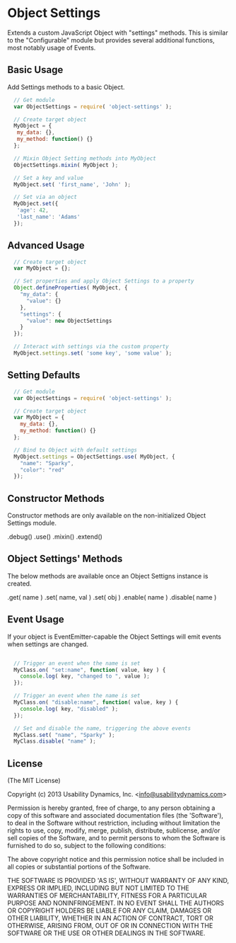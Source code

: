 # Object Settings
Extends a custom JavaScript Object with "settings" methods.
This is similar to the "Configurable" module but provides several additional functions, most notably usage of Events.

## Basic Usage
Add Settings methods to a basic Object.

```javascript
  // Get module
  var ObjectSettings = require( 'object-settings' );

  // Create target object
  MyObject = {
   my_data: {},
   my_method: function() {}
  };

  // Mixin Object Setting methods into MyObject
  ObjectSettings.mixin( MyObject );

  // Set a key and value
  MyObject.set( 'first_name', 'John' );

  // Set via an object
  MyObject.set({
   'age': 42,
   'last_name': 'Adams'
  });
```

## Advanced Usage

```javascript
  // Create target object
  var MyObject = {};

  // Set properties and apply Object Settings to a property
  Object.defineProperties( MyObject, {
    "my_data": {
      "value": {}
    },
    "settings": {
      "value": new ObjectSettings
    }
  });

  // Interact with settings via the custom property
  MyObject.settings.set( 'some key', 'some value' );
```

## Setting Defaults

```javascript
  // Get module
  var ObjectSettings = require( 'object-settings' );

  // Create target object
  var MyObject = {
    my_data: {},
    my_method: function() {}
  };

  // Bind to Object with default settings
  MyObject.settings = ObjectSettings.use( MyObject, {
    "name": "Sparky",
    "color": "red"
  });
```

## Constructor Methods
Constructor methods are only available on the non-initialized Object Settings module.

  .debug()
  .use()
  .mixin()
  .extend()

## Object Settings' Methods
The below methods are available once an Object Settigns instance is created.

  .get( name )
  .set( name, val )
  .set( obj )
  .enable( name )
  .disable( name )

## Event Usage
If your object is EventEmitter-capable the Object Settings will emit events when settings are changed.

```javascript

  // Trigger an event when the name is set
  MyClass.on( "set:name", function( value, key ) {
    console.log( key, "changed to ", value );
  });

  // Trigger an event when the name is set
  MyClass.on( "disable:name", function( value, key ) {
    console.log( key, "disabled" );
  });

  // Set and disable the name, triggering the above events
  MyClass.set( "name", "Sparky" );
  MyClass.disable( "name" );
```

## License

(The MIT License)

Copyright (c) 2013 Usability Dynamics, Inc. &lt;info@usabilitydynamics.com&gt;

Permission is hereby granted, free of charge, to any person obtaining
a copy of this software and associated documentation files (the
'Software'), to deal in the Software without restriction, including
without limitation the rights to use, copy, modify, merge, publish,
distribute, sublicense, and/or sell copies of the Software, and to
permit persons to whom the Software is furnished to do so, subject to
the following conditions:

The above copyright notice and this permission notice shall be
included in all copies or substantial portions of the Software.

THE SOFTWARE IS PROVIDED 'AS IS', WITHOUT WARRANTY OF ANY KIND,
EXPRESS OR IMPLIED, INCLUDING BUT NOT LIMITED TO THE WARRANTIES OF
MERCHANTABILITY, FITNESS FOR A PARTICULAR PURPOSE AND NONINFRINGEMENT.
IN NO EVENT SHALL THE AUTHORS OR COPYRIGHT HOLDERS BE LIABLE FOR ANY
CLAIM, DAMAGES OR OTHER LIABILITY, WHETHER IN AN ACTION OF CONTRACT,
TORT OR OTHERWISE, ARISING FROM, OUT OF OR IN CONNECTION WITH THE
SOFTWARE OR THE USE OR OTHER DEALINGS IN THE SOFTWARE.